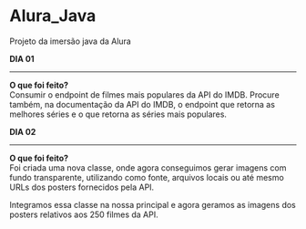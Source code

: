 # Alura_Java
Projeto da imersão java da Alura

<b>DIA 01</b><br><hr>
<b>O que foi feito?</b><br>
Consumir o endpoint de filmes mais populares da API do IMDB. Procure também, na documentação da API do IMDB, o endpoint que retorna as melhores séries e o que retorna as séries mais populares.

<b>DIA 02</b><br><hr>
<b>O que foi feito?</b><br>
Foi criada uma nova classe, onde agora conseguimos gerar imagens com fundo transparente, utilizando como fonte, arquivos locais ou até mesmo URLs dos posters fornecidos pela API.<br>

Integramos essa classe na nossa principal e agora geramos as imagens dos posters relativos aos 250 filmes da API.
